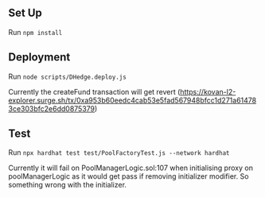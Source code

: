 ## Set Up

Run `npm install`

## Deployment

Run `node scripts/DHedge.deploy.js`

Currently the createFund transaction will get revert (https://kovan-l2-explorer.surge.sh/tx/0xa953b60eedc4cab53e5fad567948bfcc1d271a614783ce303bfc2e6dd0875379)

## Test

Run `npx hardhat test test/PoolFactoryTest.js --network hardhat`

Currently it will fail on PoolManagerLogic.sol:107 when initialising proxy on poolManagerLogic as it would get pass if removing initializer modifier. So something wrong with the initializer.
